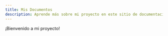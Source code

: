 ```yaml
---
title: Mis Documentos
description: Aprende más sobre mi proyecto en este sitio de documentación construido con Starlight.
---
```


¡Bienvenido a mi proyecto!
